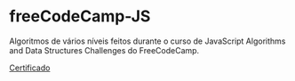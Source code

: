 # freeCodeCamp-JS
Algoritmos de vários níveis feitos durante o curso de JavaScript Algorithms and Data Structures Challenges do FreeCodeCamp.

<a href="https://www.freecodecamp.org/certification/mayaraujomoraes/javascript-algorithms-and-data-structures" target="_blank"> Certificado </a>
